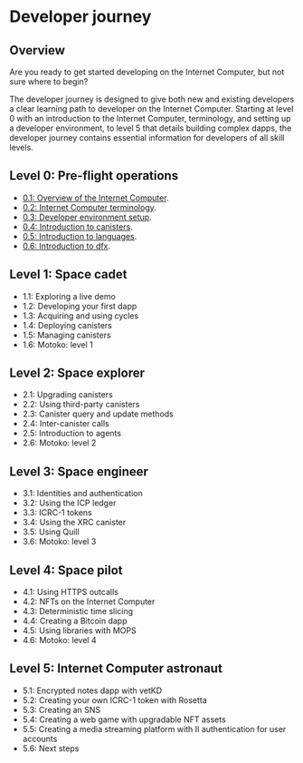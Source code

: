 # Developer journey

## Overview

Are you ready to get started developing on the Internet Computer, but not sure where to begin? 

The developer journey is designed to give both new and existing developers a clear learning path to developer on the Internet Computer. Starting at level 0 with an introduction to the Internet Computer, terminology, and setting up a developer environment, to level 5 that details building complex dapps, the developer journey contains essential information for developers of all skill levels. 


## Level 0: Pre-flight operations

- [0.1: Overview of the Internet Computer](level-0/01-ic-overview.md).
- [0.2: Internet Computer terminology](level-0/02-ic-terms.md).
- [0.3: Developer environment setup](level-0/03-dev-env.md).
- [0.4: Introduction to canisters](level-0/04-intro-canisters.md).
- [0.5: Introduction to languages](level-0/05-intro-languages.md).
- [0.6: Introduction to dfx](level-0/06-intro-dfx.md).

## Level 1: Space cadet

- 1.1: Exploring a live demo
- 1.2: Developing your first dapp 
- 1.3: Acquiring and using cycles
- 1.4: Deploying canisters
- 1.5: Managing canisters
- 1.6: Motoko: level 1

## Level 2: Space explorer

- 2.1: Upgrading canisters
- 2.2: Using third-party canisters
- 2.3: Canister query and update methods
- 2.4: Inter-canister calls
- 2.5: Introduction to agents
- 2.6: Motoko: level 2

## Level 3: Space engineer 

- 3.1: Identities and authentication
- 3.2: Using the ICP ledger
- 3.3: ICRC-1 tokens
- 3.4: Using the XRC canister
- 3.5: Using Quill 
- 3.6: Motoko: level 3

## Level 4: Space pilot

- 4.1: Using HTTPS outcalls
- 4.2: NFTs on the Internet Computer
- 4.3: Deterministic time slicing
- 4.4: Creating a Bitcoin dapp
- 4.5: Using libraries with MOPS
- 4.6: Motoko: level 4

## Level 5: Internet Computer astronaut 

- 5.1: Encrypted notes dapp with vetKD
- 5.2: Creating your own ICRC-1 token with Rosetta
- 5.3: Creating an SNS
- 5.4: Creating a web game with upgradable NFT assets
- 5.5: Creating a media streaming platform with II authentication for user accounts
- 5.6: Next steps
